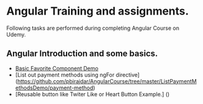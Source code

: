# Angular Training and assignments.

Following tasks are performed during completing Angular Course on Udemy.

## Angular Introduction and some basics.
*	[Basic Favorite Component Demo](https://github.com/pbirajdar/AngularCourse/tree/master/FavoriteAndTitleCasing/fav-demo)
*	[List out payment methods using ngFor directive] (https://github.com/pbirajdar/AngularCourse/tree/master/ListPaymentMethodsDemo/payment-method)
*	[Reusable button like Twiter Like or Heart Button Example.] ()
 
